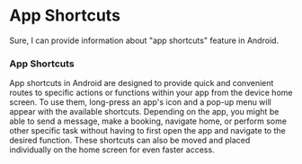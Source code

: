 # App Shortcuts

Sure, I can provide information about "app shortcuts" feature in Android. 

### App Shortcuts

App shortcuts in Android are designed to provide quick and convenient routes to specific actions or functions within your app from the device home screen. To use them, long-press an app's icon and a pop-up menu will appear with the available shortcuts. Depending on the app, you might be able to send a message, make a booking, navigate home, or perform some other specific task without having to first open the app and navigate to the desired function. These shortcuts can also be moved and placed individually on the home screen for even faster access.